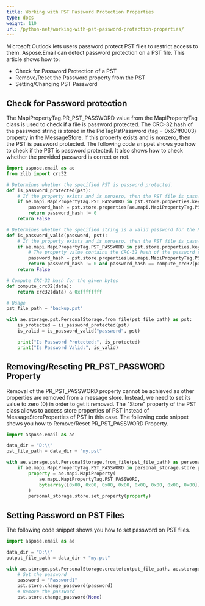 ```yaml
---
title: Working with PST Password Protection Properties
type: docs
weight: 110
url: /python-net/working-with-pst-password-protection-properties/
---
```



Microsoft Outlook lets users password protect PST files to restrict access to them. Aspose.Email can detect password protection on a PST file. This article shows how to:

- Check for Password Protection of a PST
- Remove/Reset the Password property from the PST
- Setting/Changing PST Password
## **Check for Password protection**
The MapiPropertyTag.PR_PST_PASSWORD value from the MapiPropertyTag class is used to check if a file is password protected. The CRC-32 hash of the password string is stored in the PidTagPstPassword (tag = 0x67ff0003) property in the MessageStore. If this property exists and is nonzero, then the PST is password protected. The following code snippet shows you how to check if the PST is password protected. It also shows how to check whether the provided password is correct or not.



```py
import aspose.email as ae
from zlib import crc32

# Determines whether the specified PST is password protected.
def is_password_protected(pst):
    # If the property exists and is nonzero, then the PST file is password protected.
    if ae.mapi.MapiPropertyTag.PST_PASSWORD in pst.store.properties.keys:
        password_hash = pst.store.properties[ae.mapi.MapiPropertyTag.PST_PASSWORD].get_long()
        return password_hash != 0
    return False

# Determines whether the specified string is a valid password for the PST.
def is_password_valid(password, pst):
    # If the property exists and is nonzero, then the PST file is password protected.
    if ae.mapi.MapiPropertyTag.PST_PASSWORD in pst.store.properties.keys:
        # The property value contains the CRC-32 hash of the password string of PST.
        password_hash = pst.store.properties[ae.mapi.MapiPropertyTag.PST_PASSWORD].get_long()
        return password_hash != 0 and password_hash == compute_crc32(password.encode("ascii"))
    return False

# Compute CRC-32 hash for the given bytes
def compute_crc32(data):
    return crc32(data) & 0xffffffff

# Usage
pst_file_path = "backup.pst"

with ae.storage.pst.PersonalStorage.from_file(pst_file_path) as pst:
    is_protected = is_password_protected(pst)
    is_valid = is_password_valid("password", pst)

    print("Is Password Protected:", is_protected)
    print("Is Password Valid:", is_valid)
```
## **Removing/Reseting PR_PST_PASSWORD Property**
Removal of the PR_PST_PASSWORD property cannot be achieved as other properties are removed from a message store. Instead, we need to set its value to zero (0) in order to get it removed. The "Store" property of the PST class allows to access store properties of PST instead of MessageStoreProperties of PST in this case. The following code snippet shows you how to Remove/Reset PR_PST_PASSWORD Property.



```py
import aspose.email as ae

data_dir = "D:\\"
pst_file_path = data_dir + "my.pst"

with ae.storage.pst.PersonalStorage.from_file(pst_file_path) as personal_storage:
    if ae.mapi.MapiPropertyTag.PST_PASSWORD in personal_storage.store.properties.keys:
        property = ae.mapi.MapiProperty(
            ae.mapi.MapiPropertyTag.PST_PASSWORD,
            bytearray([0x00, 0x00, 0x00, 0x00, 0x00, 0x00, 0x00, 0x00])
        )
        personal_storage.store.set_property(property)
```
## **Setting Password on PST Files**
The following code snippet shows you how to set password on PST files.



```py
import aspose.email as ae

data_dir = "D:\\"
output_file_path = data_dir + "my.pst"

with ae.storage.pst.PersonalStorage.create(output_file_path, ae.storage.pst.FileFormatVersion.UNICODE) as pst:
    # Set the password
    password = "Password1"
    pst.store.change_password(password)
    # Remove the password
    pst.store.change_password(None)
```
